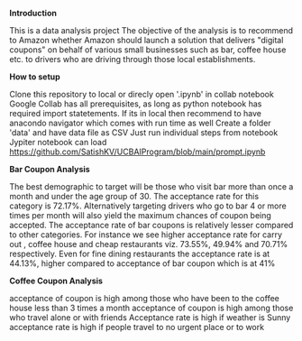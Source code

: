**Introduction**

This is a data analysis project The objective of the analysis is to recommend to Amazon whether Amazon should launch a solution that delivers "digital coupons" on behalf of  various small businesses such as bar, coffee house etc. to drivers who are driving through those local establishments.

**How to setup**

Clone this repository to local or direcly open '.ipynb' in collab notebook
Google Collab has all prerequisites, as long as python notebook has required import statetements.
If its in local then recommend to have anacondo navigator which comes with run time as well
Create a folder 'data' and have data file as CSV
Just run individual steps from notebook
Jypiter notebook can load https://github.com/SatishKV/UCBAIProgram/blob/main/prompt.ipynb

**Bar Coupon Analysis**

The best demographic to target will be those who visit bar more than once a month and under the age group of 30. The acceptance rate for this category is 72.17%. Alternatively targeting drivers who go to bar 4 or more times per month will also yield the maximum chances of coupon being accepted.
The acceptance rate of bar coupons is relatively lesser compared to other categories. For instance we see higher acceptance rate for carry out , coffee house and cheap restaurants viz. 73.55%, 49.94% and 70.71% respectively. Even for fine dining restaurants the acceptance rate is at 44.13%, higher compared to acceptance of bar coupon which is at 41%

**Coffee Coupon Analysis**

acceptance of coupon is high among those who have been to the coffee house less than 3 times a month
acceptance of coupon is high among those who travel alone or with friends
Acceptance rate is high if weather is Sunny
acceptance rate is high if people travel to no urgent place or to work

